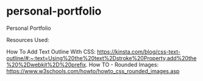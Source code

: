 # personal-portfolio

Personal Portfolio

Resources Used: 

How To Add Text Outline With CSS: https://kinsta.com/blog/css-text-outline/#:~:text=Using%20the%20text%2Dstroke%20Property,add%20the%20%2Dwebkit%2D%20prefix.
How TO - Rounded Images: https://www.w3schools.com/howto/howto_css_rounded_images.asp
